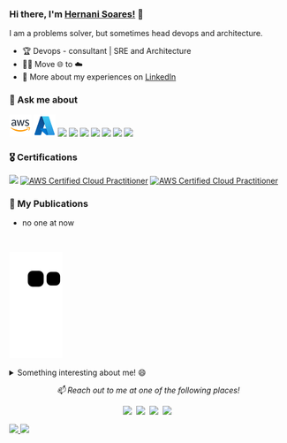 ### Hi there, I'm [Hernani Soares!]() 👋


I am a problems solver, but sometimes head devops and architecture. 


- 🏆 Devops - consultant | SRE and Architecture
- 👨‍💻 Move 🌐 to ☁️ 
- 📜️ More about my experiences on [LinkedIn](https://br.linkedin.com/in/zandler-oliveira)




### 💬 Ask me about

<a title="AWS"><img height="40" src="https://raw.githubusercontent.com/github/explore/master/topics/aws/aws.png"></a>
<a title="Azure"><img height="40" src="https://raw.githubusercontent.com/github/explore/master/topics/azure/azure.png"></a>
<a title="Kubernetes"><img height="40" src="https://www.vectorlogo.zone/logos/kubernetes/kubernetes-icon.svg"></a>
<a title="Terraform"><img height="40" src="https://www.vectorlogo.zone/logos/terraformio/terraformio-icon.svg"></a>
<a title="Docker"><img height="40" src="https://www.vectorlogo.zone/logos/docker/docker-icon.svg"></a>
<a title="ArgoCD"><img height="40" src="https://www.vectorlogo.zone/logos/argoprojio/argoprojio-icon.svg"></a>
<a title="Python"><img height="40" src="https://www.vectorlogo.zone/logos/python/python-icon.svg"></a>
<a title="Linux"><img height="40" src="https://www.vectorlogo.zone/logos/linux/linux-icon.svg"></a>
<a title="Ansible"><img height="40" src="https://www.vectorlogo.zone/logos/ansible/ansible-icon.svg"></a>



### 🎖️ Certifications

<a title="Oracle Cloud Infrastructure – Foundations Associate"><img height="150" src="https://camo.githubusercontent.com/6bdbf96005c94588fac1a7a674e59d32b8dc3085c10e52b4d84dfb7c1dcbb140/68747470733a2f2f696d616765732e637265646c792e636f6d2f73697a652f363830783638302f696d616765732f32376462343966332d386261652d343331342d386138342d3838343933356235363964622f35305f4f7261636c655f436c6f75645f496e6672617374727563747572652e706e67"></a>
<a href="https://www.credly.com/badges/8e6fc0a4-9012-4507-a256-95efed909da2/public_url" target="_blank"><img src="https://images.credly.com/size/340x340/images/be8fcaeb-c769-4858-b567-ffaaa73ce8cf/image.png" width="150" alt="AWS Certified Cloud Practitioner"/></a>
<a href="https://www.credly.com/badges/61c45317-eb7f-4fd7-b684-0b74f85574e3/public_url" target="_blank"><img src="https://images.credly.com/size/680x680/images/00634f82-b07f-4bbd-a6bb-53de397fc3a6/image.png" width="150" alt="AWS Certified Cloud Practitioner"/></a>




### 📕️ My Publications

- no one at now


<br/>

![Snake animation](https://github.com/soaresnetoh/soaresnetoh/blob/053817c9e0830e2cbc25ea3c8d539e2973fc6536/github-contribution-grid-snake.svg)


<details>
  <summary>Something interesting about me! 😄</summary>
   
  - No day without code 💻
  - Live and learn - Learning new things every day! 
  - Believe in self CI/CD (Continuous Improvements/Continuous Development) 🌱
</details>


<p align="center">
  <i>📫 Reach out to me at one of the following places!</i>

  <p align="center">
    <a title="LinkedIn" href="https://br.linkedin.com/in/soaresnetoh" alt="Linkedin"><img height="40" src="https://www.vectorlogo.zone/logos/linkedin/linkedin-icon.svg"></a>&nbsp;  
    <a title="GitHub" href="https://github.com/soaresnetoh" alt="GitHub"><img height="40" src="https://www.vectorlogo.zone/logos/github/github-icon.svg"></a>&nbsp;  
    <a title="GitLab" href="https://gitlab.com/soaresnetoh" alt="GitLab"><img height="40" src="https://www.vectorlogo.zone/logos/gitlab/gitlab-icon.svg"></a>&nbsp;  
    <a title="Twitter" href="https://twitter.com/soaresnetoh" alt="Twitter"><img height="40" src="https://www.vectorlogo.zone/logos/twitter/twitter-official.svg"></a>&nbsp;  
  </p>  
</p>

<div>
<a href="https://github.com/soaresnetoh">
<img height="180em" src="https://github-readme-stats.vercel.app/api/top-langs/?username=soaresnetoh&layout=compact&langs_count=7&theme=dracula"/>
<img height="180em" src="https://github-readme-stats.vercel.app/api?username=soaresnetoh&show_icons=true&theme=dracula&include_all_commits=true&count_private=true"/>
</div>
